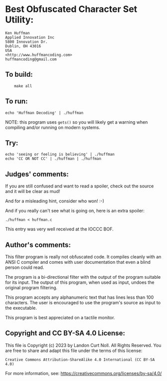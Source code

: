 # Best Obfuscated Character Set Utility:

    Ken Huffman
    Applied Innovation Inc
    5800 Innovation Dr.
    Dublin, OH 43016
    USA
    <http://www.huffmancoding.com>
    huffmancoding@gmail.com

## To build:

        make all

## To run:


	echo 'Huffman Decoding' | ./huffman

NOTE: this program uses `gets()` so you will likely get a warning when compiling
and/or running on modern systems.

## Try: 

	echo 'seeing or feeling is believing' | ./huffman
	echo 'CC OR NOT CC' | ./huffman | ./huffman


## Judges' comments:

If you are still confused and want to read a spoiler, check out
the source and it will be clear as mud!

And for a misleading hint, consider who won!  :-)

And if you really can't see what is going on, here is an extra spoiler:

	./huffman < huffman.c

This entry was very well received at the IOCCC BOF.

## Author's comments:

This filter program is really not obfuscated code.  It compiles cleanly
with an ANSI C compiler and comes with user documentation that even a
blind person could read.

The program is a bi-directional filter with the output of the program 
suitable for its input.  The output of this program, when used as input,
undoes the original program filtering.

This program accepts any alphanumeric text that has lines less than 100
characters.  The user is encouraged to use the program's source as input
to the executable.

This program is best appreciated on a tactile monitor.

## Copyright and CC BY-SA 4.0 License:

This file is Copyright (c) 2023 by Landon Curt Noll.  All Rights Reserved.
You are free to share and adapt this file under the terms of this license:

    Creative Commons Attribution-ShareAlike 4.0 International (CC BY-SA 4.0)

For more information, see: https://creativecommons.org/licenses/by-sa/4.0/
